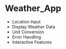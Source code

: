 # Weather_App
+ Location Input
+ Display Weather Data
+ Unit Conversion
+ Error Handling
+ Interactive Features
  
